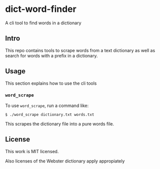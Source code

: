 # dict-word-finder
A cli tool to find words in a dictionary

## Intro

This repo contains tools to scrape words from a text dictionary as well as search for words with a prefix in a dictionary.

## Usage

This section explains how to use the cli tools

### `word_scrape`

To use `word_scrape`, run a command like:

```
$ ./word_scrape dictionary.txt words.txt
```

This scrapes the dictionary file into a pure words file.

## License

This work is MIT licensed. 

Also licenses of the Webster dictionary apply appropiately
